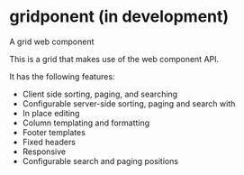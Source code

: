 # gridponent (in development)
A grid web component

This is a grid that makes use of the web component API. 

It has the following features:
- Client side sorting, paging, and searching
- Configurable server-side sorting, paging and search with
- In place editing
- Column templating and formatting
- Footer templates
- Fixed headers
- Responsive
- Configurable search and paging positions

